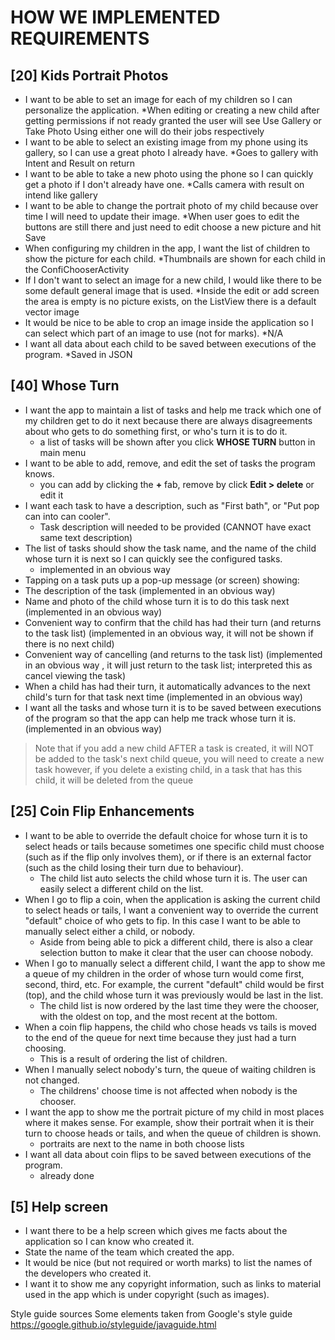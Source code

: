 # HOW WE IMPLEMENTED REQUIREMENTS
## [20] Kids Portrait Photos
 - I want to be able to set an image for each of my children so I can personalize the application.
    *When editing or creating a new child after getting permissions if not ready granted the user will see Use Gallery or Take Photo Using either one will do their jobs respectively
 - I want to be able to select an existing image from my phone using its gallery, so I can use a great photo I already have.
    *Goes to gallery with Intent and Result on return
 - I want to be able to take a new photo using the phone so I can quickly get a photo if I don't already have one.
    *Calls camera with result on intend like gallery
 - I want to be able to change the portrait photo of my child because over time I will need to update their image.
    *When user goes to edit the buttons are still there and just need to edit choose a new picture and hit Save
 - When configuring my children in the app, I want the list of children to show the picture for each child.
    *Thumbnails are shown for each child in the ConfiChooserActivity
 - If I don't want to select an image for a new child, I would like there to be some default general image that is used.
    *Inside the edit or add screen the area is empty is no picture exists, on the ListView there is a default vector image
 - It would be nice to be able to crop an image inside the application so I can select which part of an image to use (not for marks).
    *N/A
 - I want all data about each child to be saved between executions of the program.
    *Saved in JSON



## [40] Whose Turn
 - I want the app to maintain a list of tasks and help me track which one of my children get to do it next because there are always disagreements about who gets to do something first, or who's turn it is to do it.
   * a list of tasks will be shown after you click **WHOSE TURN** button in main menu
 - I want to be able to add, remove, and edit the set of tasks the program knows.
   * you can add by clicking the **+** fab, remove by click **Edit > delete** or edit it
 - I want each task to have a description, such as "First bath", or "Put pop can into can cooler".
   * Task description will needed to be provided (CANNOT have exact same text description)
 - The list of tasks should show the task name, and the name of the child whose turn it is next so I can quickly see the configured tasks.
   * implemented in an obvious way
 - Tapping on a task puts up a pop-up message (or screen) showing:
  - The description of the task
  (implemented in an obvious way)
  - Name and photo of the child whose turn it is to do this task next  (implemented in an obvious way)
  - Convenient way to confirm that the child has had their turn (and returns to the task list)  (implemented in an obvious way, it will not be shown if there is no next child)
  - Convenient way of cancelling (and returns to the task list)  (implemented in an obvious way , it will just return to the task list; interpreted this as cancel viewing the task)
  - When a child has had their turn, it automatically advances to the next child's turn for that task next time  (implemented in an obvious way)
  - I want all the tasks and whose turn it is to be saved between executions of the program so that the app can help me track whose turn it is. (implemented in an obvious way)
 > Note that if you add a new child AFTER a task is created, it will NOT be added to the task's next child queue, you will need to create a new task
 > however, if you delete a existing child, in a task that has this child, it will be deleted from the queue


## [25] Coin Flip Enhancements
 - I want to be able to override the default choice for whose turn it is to select heads or tails because sometimes one specific child must choose (such as if the flip only involves them), or if there is an external factor (such as the child losing their turn due to behaviour).
   - The child list auto selects the child whose turn it is. The user can easily select a different child on the list.
 - When I go to flip a coin, when the application is asking the current child to select heads or tails, I want a convenient way to override the current "default" choice of who gets to fip. In this case I want to be able to manually select either a child, or nobody.
   - Aside from being able to pick a different child, there is also a clear selection button to make it clear that the user can choose nobody.
 - When I go to manually select a different child, I want the app to show me a queue of my children in the order of whose turn would come first, second, third, etc. For example, the current "default" child would be first (top), and the child whose turn it was previously would be last in the list.
    - The child list is now ordered by the last time they were the chooser, with the oldest on top, and the most recent at the bottom.
 - When a coin flip happens, the child who chose heads vs tails is moved to the end of the queue for next time because they just had a turn choosing.
   - This is a result of ordering the list of children.
 - When I manually select nobody's turn, the queue of waiting children is not changed.
   - The childrens' choose time is not affected when nobody is the chooser.
 - I want the app to show me the portrait picture of my child in most places where it makes sense. For example, show their portrait when it is their turn to choose heads or tails, and when the queue of children is shown.
   - portraits are next to the name in both choose lists
 - I want all data about coin flips to be saved between executions of the program.
   - already done


## [5] Help screen
 - I want there to be a help screen which gives me facts about the application so I can know who created it.
 - State the name of the team which created the app.
 - It would be nice (but not required or worth marks) to list the names of the developers who created it.
 - I want it to show me any copyright information, such as links to material used in the app which is under copyright (such as images).


 Style guide sources
 Some elements taken from Google's style guide https://google.github.io/styleguide/javaguide.html
